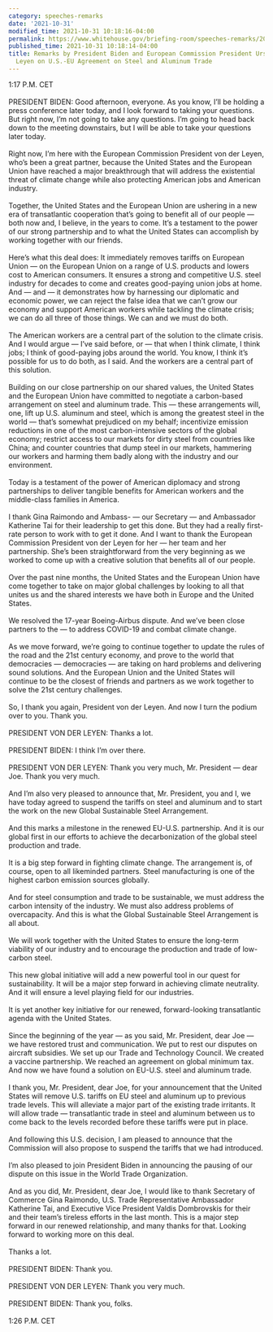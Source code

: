 ```yaml
---
category: speeches-remarks
date: '2021-10-31'
modified_time: 2021-10-31 10:18:16-04:00
permalink: https://www.whitehouse.gov/briefing-room/speeches-remarks/2021/10/31/remarks-by-president-biden-and-european-commission-president-ursula-von-der-leyen-on-u-s-eu-agreement-on-steel-and-aluminum-trade/
published_time: 2021-10-31 10:18:14-04:00
title: Remarks by President Biden and European Commission President Ursula von der
  Leyen on U.S.-EU Agreement on Steel and Aluminum Trade
---
```

 
1:17 P.M. CET  
   
PRESIDENT BIDEN: Good afternoon, everyone. As you know, I’ll be holding
a press conference later today, and I look forward to taking your
questions. But right now, I’m not going to take any questions. I’m going
to head back down to the meeting downstairs, but I will be able to take
your questions later today.  
   
Right now, I’m here with the European Commission President von der
Leyen, who’s been a great partner, because the United States and the
European Union have reached a major breakthrough that will address the
existential threat of climate change while also protecting American jobs
and American industry.  
   
Together, the United States and the European Union are ushering in a new
era of transatlantic cooperation that’s going to benefit all of our
people — both now and, I believe, in the years to come. It’s a testament
to the power of our strong partnership and to what the United States can
accomplish by working together with our friends.  
   
Here’s what this deal does: It immediately removes tariffs on European
Union — on the European Union on a range of U.S. products and lowers
cost to American consumers. It ensures a strong and competitive U.S.
steel industry for decades to come and creates good-paying union jobs at
home. And — and — it demonstrates how by harnessing our diplomatic and
economic power, we can reject the false idea that we can’t grow our
economy and support American workers while tackling the climate crisis;
we can do all three of those things. We can and we must do both.  
   
The American workers are a central part of the solution to the climate
crisis. And I would argue — I’ve said before, or — that when I think
climate, I think jobs; I think of good-paying jobs around the world. You
know, I think it’s possible for us to do both, as I said. And the
workers are a central part of this solution.  
   
Building on our close partnership on our shared values, the United
States and the European Union have committed to negotiate a carbon-based
arrangement on steel and aluminum trade. This — these arrangements will,
one, lift up U.S. aluminum and steel, which is among the greatest steel
in the world — that’s somewhat prejudiced on my behalf; incentivize
emission reductions in one of the most carbon-intensive sectors of the
global economy; restrict access to our markets for dirty steel from
countries like China; and counter countries that dump steel in our
markets, hammering our workers and harming them badly along with the
industry and our environment.  
   
Today is a testament of the power of American diplomacy and strong
partnerships to deliver tangible benefits for American workers and the
middle-class families in America.  
   
I thank Gina Raimondo and Ambass- — our Secretary — and Ambassador
Katherine Tai for their leadership to get this done. But they had a
really first-rate person to work with to get it done. And I want to
thank the European Commission President von der Leyen for her — her team
and her partnership. She’s been straightforward from the very beginning
as we worked to come up with a creative solution that benefits all of
our people.  
   
Over the past nine months, the United States and the European Union have
come together to take on major global challenges by looking to all that
unites us and the shared interests we have both in Europe and the United
States.  
   
We resolved the 17-year Boeing-Airbus dispute. And we’ve been close
partners to the — to address COVID-19 and combat climate change.  
   
As we move forward, we’re going to continue together to update the rules
of the road and the 21st century economy, and prove to the world that
democracies — democracies — are taking on hard problems and delivering
sound solutions. And the European Union and the United States will
continue to be the closest of friends and partners as we work together
to solve the 21st century challenges.  
   
So, I thank you again, President von der Leyen. And now I turn the
podium over to you. Thank you.  
   
PRESIDENT VON DER LEYEN: Thanks a lot.  
   
PRESIDENT BIDEN: I think I’m over there.  
   
PRESIDENT VON DER LEYEN: Thank you very much, Mr. President — dear Joe.
Thank you very much.  
   
And I’m also very pleased to announce that, Mr. President, you and I, we
have today agreed to suspend the tariffs on steel and aluminum and to
start the work on the new Global Sustainable Steel Arrangement.  
   
And this marks a milestone in the renewed EU-U.S. partnership. And it is
our global first in our efforts to achieve the decarbonization of the
global steel production and trade.  
   
It is a big step forward in fighting climate change. The arrangement is,
of course, open to all likeminded partners. Steel manufacturing is one
of the highest carbon emission sources globally.  
   
And for steel consumption and trade to be sustainable, we must address
the carbon intensity of the industry. We must also address problems of
overcapacity. And this is what the Global Sustainable Steel Arrangement
is all about.  
   
We will work together with the United States to ensure the long-term
viability of our industry and to encourage the production and trade of
low-carbon steel.  
   
This new global initiative will add a new powerful tool in our quest for
sustainability. It will be a major step forward in achieving climate
neutrality. And it will ensure a level playing field for our
industries.  
   
It is yet another key initiative for our renewed, forward-looking
transatlantic agenda with the United States.  
   
Since the beginning of the year — as you said, Mr. President, dear Joe —
we have restored trust and communication. We put to rest our disputes on
aircraft subsidies. We set up our Trade and Technology Council. We
created a vaccine partnership. We reached an agreement on global minimum
tax. And now we have found a solution on EU-U.S. steel and aluminum
trade.  
   
I thank you, Mr. President, dear Joe, for your announcement that the
United States will remove U.S. tariffs on EU steel and aluminum up to
previous trade levels. This will alleviate a major part of the existing
trade irritants. It will allow trade — transatlantic trade in steel and
aluminum between us to come back to the levels recorded before these
tariffs were put in place.  
   
And following this U.S. decision, I am pleased to announce that the
Commission will also propose to suspend the tariffs that we had
introduced.  
   
I’m also pleased to join President Biden in announcing the pausing of
our dispute on this issue in the World Trade Organization.  
   
And as you did, Mr. President, dear Joe, I would like to thank Secretary
of Commerce Gina Raimondo, U.S. Trade Representative Ambassador
Katherine Tai, and Executive Vice President Valdis Dombrovskis for their
and their team’s tireless efforts in the last month. This is a major
step forward in our renewed relationship, and many thanks for that.
Looking forward to working more on this deal.  
   
Thanks a lot.  
   
PRESIDENT BIDEN: Thank you.  
   
PRESIDENT VON DER LEYEN: Thank you very much.  
   
PRESIDENT BIDEN: Thank you, folks.  
   
1:26 P.M. CET

